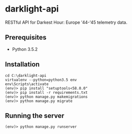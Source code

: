 # darklight-api
RESTful API for Darkest Hour: Europe '44-'45 telemetry data.

## Prerequisites
* Python 3.5.2

## Installation
    cd C:\darklight-api
    virtualenv --python=python3.5 env
    env\Scripts\activate
    (env)> pip install "setuptools<58.0.0"
    (env)> pip install -r requirements.txt
    (env)> python manage.py makemigrations
    (env)> python manage.py migrate

## Running the server
    (env)> python manage.py runserver
